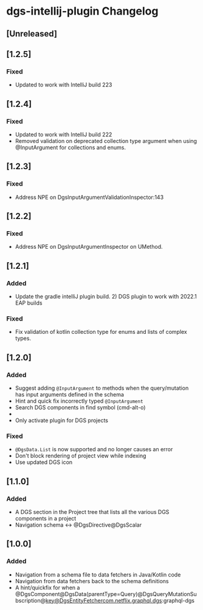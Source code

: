 <!-- Keep a Changelog guide -> https://keepachangelog.com -->

# dgs-intellij-plugin Changelog

## [Unreleased]


## [1.2.5]
### Fixed
* Updated to work with IntelliJ build 223

## [1.2.4]
### Fixed
* Updated to work with IntelliJ build 222
* Removed validation on deprecated collection type argument when using @InputArgument for collections and enums.

## [1.2.3]
### Fixed
* Address NPE on DgsInputArgumentValidationInspector:143

## [1.2.2]
### Fixed
* Address NPE on DgsInputArgumentInspector on UMethod.

## [1.2.1]
### Added
* Update the gradle intelliJ plugin build. 2) DGS plugin to work with 2022.1 EAP builds

### Fixed
* Fix validation of kotlin collection type for enums and lists of complex types.


## [1.2.0]
### Added
* Suggest adding `@InputArgument` to methods when the query/mutation has input arguments defined in the schema
* Hint and quick fix incorrectly typed `@InputArgument`
* Search DGS components in find symbol (cmd-alt-o)
*
* Only activate plugin for DGS projects

### Fixed
* `@DgsData.List` is now supported and no longer causes an error
* Don't block rendering of project view while indexing
* Use updated DGS icon

## [1.1.0]
### Added
* A DGS section in the Project tree that lists all the various DGS components in a project
* Navigation schema <-> @DgsDirective@DgsScalar

## [1.0.0]
### Added
* Navigation from a schema file to data fetchers in Java/Kotlin code
* Navigation from data fetchers back to the schema definitions
* A hint/quickfix for when a @DgsComponent@DgsData(parentType=Query)@DgsQueryMutationSubscription@key@DgsEntityFetchercom.netflix.graphql.dgs:graphql-dgs

